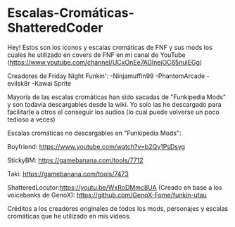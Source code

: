 # Escalas-Cromáticas-ShatteredCoder
Hey! Estos son los iconos y escalas cromáticas de FNF y sus mods los cuales he utilizado en covers de FNF en mi canal de YouTube
(https://www.youtube.com/channel/UCxOnEe7AGlnejOC65nulEGg)

Creadores de Friday Night Funkin':
-Ninjamuffin99
-PhantomArcade
-evilsk8r
-Kawai Sprite

Mayoría de las escalas cromáticas han sido sacadas de "Funkipedia Mods" y son todavía descargables desde la wiki. Yo solo las he descargado para facilitarle a otros el conseguir los audios (lo cual puede volverse un poco tedioso a veces)

Escalas cromáticas no descargables en "Funkipedia Mods":

Boyfriend: https://www.youtube.com/watch?v=b2Qy1PsDsyg

StickyBM: https://gamebanana.com/tools/7712

Taki: https://gamebanana.com/tools/7473

ShatteredLocutor:https://youtu.be/WxRoDMmc8UA
   (Creado en base a los voicebanks de GenoX): https://github.com/GenoX-Fome/funkin-utau

Créditos a los creadores originales de todos los mods, personajes y escalas cromáticas que he utilizado en mis videos.
